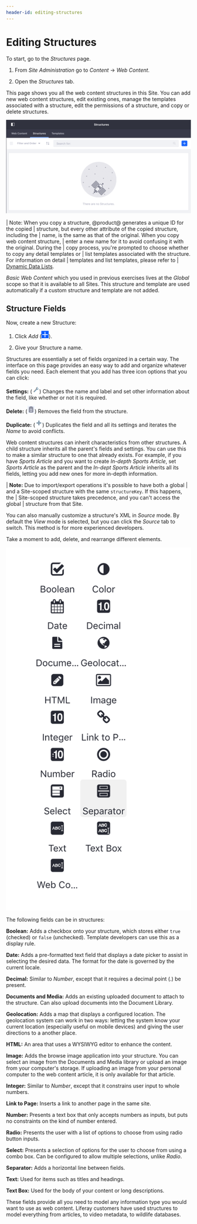 ```yaml
---
header-id: editing-structures
---
```


# Editing Structures

To start, go to the *Structures* page.

1.  From *Site Administration* go to *Content* &rarr; *Web Content*.

2.  Open the *Structures* tab.

This page shows you all the web content structures in this Site. You can add
new web content structures, edit existing ones, manage the templates associated
with a structure, edit the permissions of a structure, and copy or delete
structures.

![Figure 1: Structures are not pre-installed. You have to make your own.](../../../../../images/manage-structures.png)

| Note: When you copy a structure, @product@ generates a unique ID for the copied
| structure, but every other attribute of the copied structure, including the
| name, is the same as that of the original. When you copy web content structure,
| enter a new name for it to avoid confusing it with the original. During the
| copy process, you're prompted to choose whether to copy any detail templates or
| list templates associated with the structure. For information on detail
| templates and list templates, please refer to
| [Dynamic Data Lists](/docs/7-1/user/-/knowledge_base/u/dynamic-data-lists).

*Basic Web Content* which you used in previous exercises lives at the *Global* 
scope so that it is available to all Sites. This structure and template are 
used automatically if a custom structure and template are not added.

## Structure Fields

Now, create a new Structure:

1.  Click *Add* (![Add Structure](../../../../../images/icon-add.png)).

2.  Give your Structure a name.

Structures are essentially a set of fields organized in a certain way. The
interface on this page provides an easy way to add and organize whatever fields
you need. Each element that you add has three icon options that you can click:

**Settings:** (![Settings](../../../../../images/icon-wrench.png)) Changes the
name and label and set other information about the field, like whether or not
it is required. 

**Delete:** (![Delete](../../../../../images/icon-trash.png)) Removes the field 
from the structure.

**Duplicate:** (![Duplicate](../../../../../images/icon-add-2.png)) Duplicates the 
field and all its settings and iterates the *Name* to avoid conflicts.

Web content structures can inherit characteristics from other structures. A 
child structure inherits all the parent's fields and settings. You can use this 
to make a similar structure to one that already exists. For example, if you 
have *Sports Article* and you want to create *In-depth Sports Article*, set 
*Sports Article* as the parent and the *In-dept Sports Article* inherits
all its fields, letting you add new ones for more in-depth information.

| **Note:** Due to import/export operations it's possible to have both a global
| and a Site-scoped structure with the same `structureKey`. If this happens, the
| Site-scoped structure takes precedence, and you can't access the global
| structure from that Site.

You can also manually customize a structure's XML in *Source* mode. By default 
the *View* mode is selected, but you can click the *Source* tab to switch. This 
method is for more experienced developers.

Take a moment to add, delete, and rearrange different elements.

![Figure 2: The structure editor gives you many options to customize your Web Content.](../../../../../images/web-content-structure-editor.png)

The following fields can be in structures:

**Boolean:** Adds a checkbox onto your structure, which stores either `true`
(checked) or `false` (unchecked). Template developers can use this as a display
rule.

**Date:** Adds a pre-formatted text field that displays a date picker to assist
in selecting the desired data. The format for the date is governed by the
current locale.

**Decimal:** Similar to *Number*, except that it requires a decimal point (.) be
present.

**Documents and Media:** Adds an existing uploaded document to attach to the
structure. Can also upload documents into the Document Library.

**Geolocation:** Adds a map that displays a configured location. The geolocation
system can work in two ways: letting the system know your current location
(especially useful on mobile devices) and giving the user directions to a
another place.

**HTML:** An area that uses a WYSIWYG editor to enhance the content.

**Image:** Adds the browse image application into your structure. You can
select an image from the Documents and Media library or upload an image from
your computer's storage. If uploading an image from your personal computer to
the web content article, it is only available for that article.

**Integer:** Similar to *Number*, except that it constrains user input to
whole numbers.

**Link to Page:** Inserts a link to another page in the same site.

**Number:** Presents a text box that only accepts numbers as inputs, but puts no
constraints on the kind of number entered.

**Radio:** Presents the user with a list of options to choose from using radio
button inputs.

**Select:** Presents a selection of options for the user to choose from using a
combo box. Can be configured to allow multiple selections, unlike *Radio*.

**Separator:** Adds a horizontal line between fields.

**Text:** Used for items such as titles and headings.

**Text Box:** Used for the body of your content or long descriptions.

These fields provide all you need to model any information type you would
want to use as web content. Liferay customers have used structures to model
everything from articles, to video metadata, to wildlife databases.
